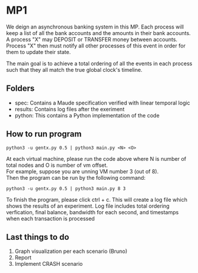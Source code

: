 # MP1

We deign an asynchronous banking system in this MP.
Each process will keep a list of all the bank accounts and the amounts in their bank accounts.
A process "X" may DEPOSIT or TRANSFER money between accounts.
Process "X" then must notify all other processes of this event in order for them to update their state.

The main goal is to achieve a total ordering of all the events in each process such that they all match the true global clock's timeline.

## Folders

* spec: Contains a Maude specification verified with linear temporal logic
* results: Contains log files after the exeriment
* python: This contains a Python implementation of the code

## How to run program

    python3 -u gentx.py 0.5 | python3 main.py <N> <O>
  
At each virtual machine, please run the code above where N is number of total nodes and O is number of vm offset. <br>
For example, suppose you are unning VM number 3 (out of 8). <br>
Then the program can be run by the following command:
  
    python3 -u gentx.py 0.5 | python3 main.py 8 3

To finish the program, please click ctrl + c. This will create a log file which shows the results of an experiment. Log file includes total ordering verfication, final balance, bandwidth for each second, and timestamps when each transaction is processed

## Last things to do

1. Graph visualization per each scenario (Bruno)
2. Report 
3. Implement CRASH scenario